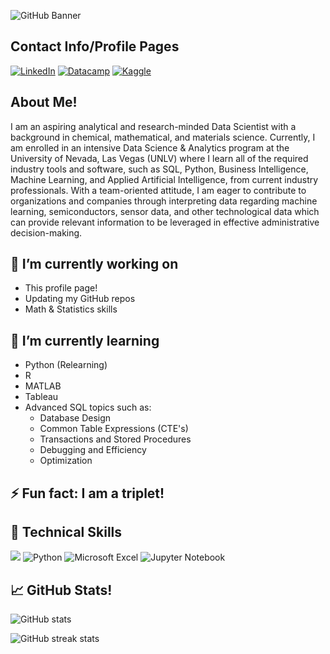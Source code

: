 ![GitHub Banner](https://user-images.githubusercontent.com/79961362/193440728-b8e83cb7-e081-47dd-8d43-33aaeaae6dfd.png)

## Contact Info/Profile Pages
[![LinkedIn](https://img.shields.io/badge/LinkedIn-Profile-informational?style=social&logo=linkedin&logoColor=blue)](https://www.linkedin.com/in/www.linkedin.com/in/collinbashore/)
[![Datacamp](https://img.shields.io/badge/Datacamp-Profile-informational?style=flat&logo=datacamp&logoColor=03E860)](https://www.datacamp.com/profile/collinbashore)
[![Kaggle](https://img.shields.io/badge/Kaggle-Profile-informational?style=flat&logo=kaggle&logoColor=white)](https://www.kaggle.com/collinbashore)

## About Me!
I am an aspiring analytical and research-minded Data Scientist with a background in chemical, mathematical, and materials science. Currently, I am enrolled in an intensive Data Science & Analytics program at the University of Nevada, Las Vegas (UNLV) where I learn all of the required industry tools and software, such as SQL, Python, Business Intelligence, Machine Learning, and Applied Artificial Intelligence, from current industry professionals. With a team-oriented attitude, I am eager to contribute to organizations and companies through interpreting data regarding machine learning, semiconductors, sensor data, and other technological data which can provide relevant information to be leveraged in effective administrative decision-making.

## 🔭 I’m currently working on
  - This profile page!
  - Updating my GitHub repos
  - Math & Statistics skills

## 🌱 I’m currently learning
  - Python (Relearning)
  - R
  - MATLAB
  - Tableau
  - Advanced SQL topics such as:
    - Database Design
    - Common Table Expressions (CTE's)
    - Transactions and Stored Procedures
    - Debugging and Efficiency
    - Optimization


## ⚡ Fun fact: I am a triplet! 

## 💼 Technical Skills
![](https://img.shields.io/badge/Code-MySQL-informational?style=flat&logo=MySQL&logoColor=white&color=008080)
![Python](https://img.shields.io/badge/Code-Python-informational?style=falt&logo=python&logoColor=ffdd54&color=008080)
![Microsoft Excel](https://img.shields.io/badge/Tool-Microsoft_Excel-informational?style=flat&logo=microsoft-excel&logoColor=white&color=008080)
![Jupyter Notebook](https://img.shields.io/badge/Tool-Jupyter-informational?style=flat&logo=jupyter&logoColor=orange&color=008080)

## &#x1f4c8; GitHub Stats!

![GitHub stats](https://github-readme-stats.vercel.app/api?username=collinbashore&show_icons=true)  

![GitHub streak stats](https://github-readme-streak-stats.herokuapp.com/?user=collinbashore)  
